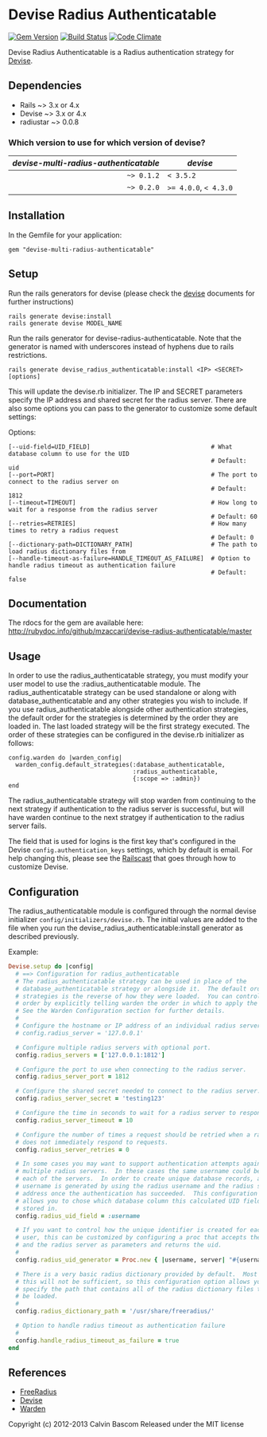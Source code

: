 Devise Radius Authenticatable
=============================

[![Gem Version](https://badge.fury.io/rb/devise-multi-radius-authenticatable.svg)](https://badge.fury.io/rb/devise-multi-radius-authenticatable)
[![Build Status](https://travis-ci.org/mzaccari/devise-radius-authenticatable.png)](https://travis-ci.org/mzaccari/devise-radius-authenticatable)
[![Code Climate](https://codeclimate.com/github/cbascom/devise-radius-authenticatable.png)](https://codeclimate.com/github/cbascom/devise-radius-authenticatable)

Devise Radius Authenticatable is a Radius authentication strategy for [Devise](http://github.com/plataformatec/devise).

Dependencies
------------

- Rails ~> 3.x or 4.x
- Devise ~> 3.x or 4.x
- radiustar ~> 0.0.8

### Which version to use for which version of devise?

*devise-multi-radius-authenticatable*  | *devise*
--------------------------------------:|---------
`~> 0.1.2`                             | `< 3.5.2`
`~> 0.2.0`                             | `>= 4.0.0`, `< 4.3.0`

Installation
------------

In the Gemfile for your application:

    gem "devise-multi-radius-authenticatable"

Setup
-----

Run the rails generators for devise (please check the [devise](http://github.com/plataformatec/devise) documents for further instructions)

    rails generate devise:install
    rails generate devise MODEL_NAME

Run the rails generator for devise-radius-authenticatable.  Note that the generator is named with underscores instead of hyphens due to rails restrictions.

    rails generate devise_radius_authenticatable:install <IP> <SECRET> [options]

This will update the devise.rb initializer. The IP and SECRET parameters specify the IP address and shared secret for the radius server.  There are also some options you can pass to the generator to customize some default settings:

Options:

    [--uid-field=UID_FIELD]                                  # What database column to use for the UID
                                                             # Default: uid
    [--port=PORT]                                            # The port to connect to the radius server on
                                                             # Default: 1812
    [--timeout=TIMEOUT]                                      # How long to wait for a response from the radius server
                                                             # Default: 60
    [--retries=RETRIES]                                      # How many times to retry a radius request
                                                             # Default: 0
    [--dictionary-path=DICTIONARY_PATH]                      # The path to load radius dictionary files from
    [--handle-timeout-as-failure=HANDLE_TIMEOUT_AS_FAILURE]  # Option to handle radius timeout as authentication failure
                                                             # Default: false

Documentation
-------------

The rdocs for the gem are available here: http://rubydoc.info/github/mzaccari/devise-radius-authenticatable/master

Usage
-----

In order to use the radius_authenticatable strategy, you must modify your user model to use the :radius_authenticatable module.  The radius_authenticatable strategy can be used standalone or along with database_authenticatable and any other strategies you wish to include. If you use radius_authenticatable alongside other authentication strategies, the default order for the strategies is determined by the order they are loaded in.  The last loaded strategy will be the first strategy executed. The order of these strategies can be configured in the devise.rb initializer as follows:

    config.warden do |warden_config|
      warden_config.default_strategies(:database_authenticatable,
                                       :radius_authenticatable,
                                       {:scope => :admin})
    end

The radius_authenticatable strategy will stop warden from continuing to the next strategy if authentication to the radius server is successful, but will have warden continue to the next stratgey if authentication to the radius server fails.

The field that is used for logins is the first key that's configured in the Devise `config.authentication_keys` settings, which by default is email. For help changing this, please see the [Railscast](http://railscasts.com/episodes/210-customizing-devise) that goes through how to customize Devise.

Configuration
-------------

The radius_authenticatable module is configured through the normal devise initializer `config/initializers/devise.rb`.  The initial values are added to the file when you run the devise_radius_authenticatable:install generator as described previously.

Example:

```ruby
Devise.setup do |config|
  # ==> Configuration for radius_authenticatable
  # The radius_authenticatable strategy can be used in place of the
  # database_authenticatable strategy or alongside it.  The default order of the
  # strategies is the reverse of how they were loaded.  You can control this
  # order by explicitly telling warden the order in which to apply the strategies.
  # See the Warden Configuration section for further details.
  #
  # Configure the hostname or IP address of an individual radius server to use.
  # config.radius_server = '127.0.0.1'

  # Configure multiple radius servers with optional port.
  config.radius_servers = ['127.0.0.1:1812']

  # Configure the port to use when connecting to the radius server.
  config.radius_server_port = 1812

  # Configure the shared secret needed to connect to the radius server.
  config.radius_server_secret = 'testing123'

  # Configure the time in seconds to wait for a radius server to respond.
  config.radius_server_timeout = 10

  # Configure the number of times a request should be retried when a radius server
  # does not immediately respond to requests.
  config.radius_server_retries = 0

  # In some cases you may want to support authentication attempts against
  # multiple radius servers.  In these cases the same username could be used on
  # each of the servers.  In order to create unique database records, a unique
  # username is generated by using the radius username and the radius server IP
  # address once the authentication has succeeded.  This configuration option
  # allows you to chose which database column this calculated UID field will be
  # stored in.
  config.radius_uid_field = :username

  # If you want to control how the unique identifier is created for each radius
  # user, this can be customized by configuring a proc that accepts the username
  # and the radius server as parameters and returns the uid.
  #
  config.radius_uid_generator = Proc.new { |username, server| "#{username}" }

  # There is a very basic radius dictionary provided by default.  Most of the time
  # this will not be sufficient, so this configuration option allows you to
  # specify the path that contains all of the radius dictionary files that should
  # be loaded.
  #
  config.radius_dictionary_path = '/usr/share/freeradius/'

  # Option to handle radius timeout as authentication failure
  #
  config.handle_radius_timeout_as_failure = true
end
```

References
----------

* [FreeRadius](http://www.freeradius.org/)
* [Devise](http://github.com/plataformatec/devise)
* [Warden](http://github.com/hassox/warden)

Copyright (c) 2012-2013 Calvin Bascom Released under the MIT license
